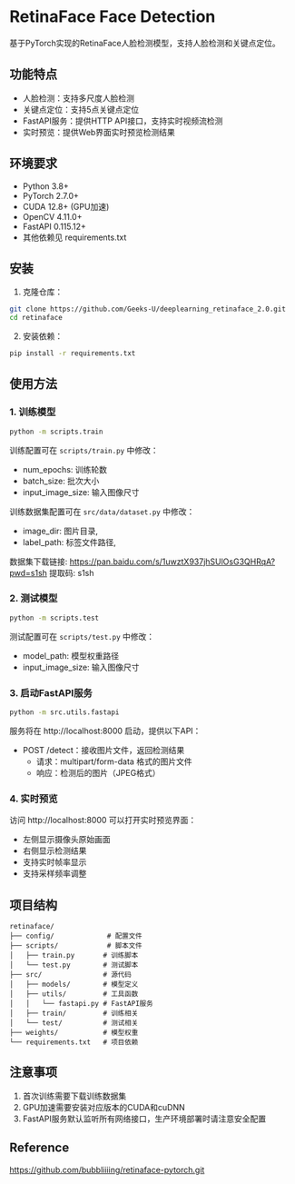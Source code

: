 # RetinaFace Face Detection

基于PyTorch实现的RetinaFace人脸检测模型，支持人脸检测和关键点定位。

## 功能特点

- 人脸检测：支持多尺度人脸检测
- 关键点定位：支持5点关键点定位
- FastAPI服务：提供HTTP API接口，支持实时视频流检测
- 实时预览：提供Web界面实时预览检测结果

## 环境要求

- Python 3.8+
- PyTorch 2.7.0+
- CUDA 12.8+ (GPU加速)
- OpenCV 4.11.0+
- FastAPI 0.115.12+
- 其他依赖见 requirements.txt

## 安装

1. 克隆仓库：
```bash
git clone https://github.com/Geeks-U/deeplearning_retinaface_2.0.git
cd retinaface
```

2. 安装依赖：
```bash
pip install -r requirements.txt
```

## 使用方法

### 1. 训练模型

```bash
python -m scripts.train
```

训练配置可在 `scripts/train.py` 中修改：
- num_epochs: 训练轮数
- batch_size: 批次大小
- input_image_size: 输入图像尺寸

训练数据集配置可在 `src/data/dataset.py` 中修改：
- image_dir: 图片目录,
- label_path: 标签文件路径,

数据集下载链接: https://pan.baidu.com/s/1uwztX937jhSUlOsG3QHRqA?pwd=s1sh 提取码: s1sh

### 2. 测试模型

```bash
python -m scripts.test
```

测试配置可在 `scripts/test.py` 中修改：
- model_path: 模型权重路径
- input_image_size: 输入图像尺寸

### 3. 启动FastAPI服务

```bash
python -m src.utils.fastapi
```

服务将在 http://localhost:8000 启动，提供以下API：

- POST /detect：接收图片文件，返回检测结果
  - 请求：multipart/form-data 格式的图片文件
  - 响应：检测后的图片（JPEG格式）

### 4. 实时预览

访问 http://localhost:8000 可以打开实时预览界面：
- 左侧显示摄像头原始画面
- 右侧显示检测结果
- 支持实时帧率显示
- 支持采样频率调整

## 项目结构

```
retinaface/
├── config/             # 配置文件
├── scripts/            # 脚本文件
│   ├── train.py       # 训练脚本
│   └── test.py        # 测试脚本
├── src/               # 源代码
│   ├── models/        # 模型定义
│   ├── utils/         # 工具函数
│   │   └── fastapi.py # FastAPI服务
│   ├── train/         # 训练相关
│   └── test/          # 测试相关
├── weights/           # 模型权重
└── requirements.txt   # 项目依赖
```

## 注意事项

1. 首次训练需要下载训练数据集
2. GPU加速需要安装对应版本的CUDA和cuDNN
3. FastAPI服务默认监听所有网络接口，生产环境部署时请注意安全配置

## Reference
https://github.com/bubbliiiing/retinaface-pytorch.git